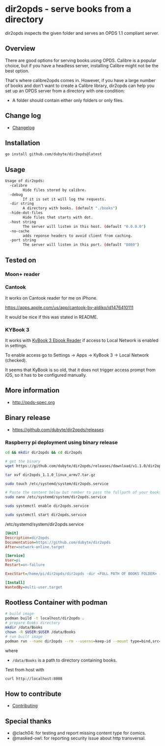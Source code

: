 # dir2opds - serve books from a directory

 dir2opds inspects the given folder and serves an OPDS 1.1 compliant server.

## Overview

There are good options for serving books using OPDS. Calibre is a popular
choice, but if you have a headless server, installing Calibre might not be
the best option.

That's where calibre2opds comes in. However, if you have a large number of
books and don't want to create a Calibre library, dir2opds can help you
set up an OPDS server from a directory with one condition:

- A folder should contain either only folders or only files.

## Change log

- [Changelog](CHANGELOG.md)

## Installation

```bash
go install github.com/dubyte/dir2opds@latest
```

## Usage

```bash
Usage of dir2opds:
  -calibre
        Hide files stored by calibre.
  -debug
        If it is set it will log the requests.
  -dir string
        A directory with books. (default "./books")
  -hide-dot-files
        Hide files that starts with dot.
  -host string
        The server will listen in this host. (default "0.0.0.0")
  -no-cache
        adds reponse headers to avoid client from caching.
  -port string
        The server will listen in this port. (default "8080")
```

## Tested on

### Moon+ reader

### Cantook

It works on Cantook reader for me on iPhone.

<https://apps.apple.com/us/app/cantook-by-aldiko/id1476410111>

It would be nice if this was stated in README.

### KYBook 3

It works with [KyBook 3 Ebook Reader](https://apps.apple.com/us/app/kybook-3-ebook-reader/id1348198785) if access to Local Network is enabled in settings.  

To enable access go to Settings -> Apps -> KyBook 3 -> Local Network (checked).

It seems that KyBook is so old, that it does not trigger access prompt from iOS, so it has to be configured manually.

## More information

- <http://opds-spec.org>

## Binary release

- <https://github.com/dubyte/dir2opds/releases>

### Raspberry pi deployment using binary release

```bash
cd && mkdir dir2opds && cd dir2opds

# get the binary
wget https://github.com/dubyte/dir2opds/releases/download/v1.1.0/dir2opds_1.1.0_linux_armv7.tar.gz

tar xvf dir2opds_1.1.0_linux_armv7.tar.gz

sudo touch /etc/systemd/system/dir2opds.service

# Paste the content below but rember to pass the fullpath of your books in -dir
sudo nano /etc/systemd/system/dir2opds.service

sudo systemctl enable dir2opds.service

sudo systemctl start dir2opds.service
```

/etc/systemd/system/dir2opds.service

```ini
[Unit]
Description=dir2opds
Documentation=https://github.com/dubyte/dir2opds
After=network-online.target

[Service]
User=pi
Restart=on-failure

ExecStart=/home/pi/dir2opds/dir2opds -dir <FULL PATH OF BOOKS FOLDER> -port 8080

[Install]
WantedBy=multi-user.target
```

## Rootless Container with podman

```sh
# build image
podman build -t localhost/dir2opds .
# prepare Books directory
mkdir /data/Books
chown -R $USER:$USER /data/Books
# run built image
podman run --name dir2opds --rm --userns=keep-id --mount type=bind,src=/data/Books,dst=/books,Z --publish 8008:8080 -i -t localhost/dir2opds /dir2opds -debug
```

where

- `/data/Books` is a path to directory containing books.

Test from host with

```sh
curl http://localhost:8008
```

## How to contribute

- [Contributing](CONTRIBUTING.md)

## Special thanks

- @clach04: for testing and report missing content type for comics.
- @masked-owl: for reporting security issue about http transversal.
